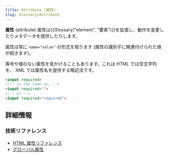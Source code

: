 ```yaml
---
title: Attribute (属性)
slug: Glossary/Attribute
---
```


**属性** (attribute) 属性は{{Glossary("element", "要素")}}を拡張し、動作を変更したりメタデータを提供したりします。

属性は常に `name="value"` の形式を取ります (属性の識別子に関連付けられた値が続きます)。

等号や値のない属性を見かけることもあります。これは HTML では空文字列を、 XML では属性名を提供する略記法です。

```html
<input required>
<!-- is the same as… -->
<input required="">
<!-- or -->
<input required="required">
```

## 詳細情報

### 技術リファレンス

- [HTML 属性リファレンス](/ja/docs/Web/HTML/Attributes)
- [グローバル属性](/ja/docs/Web/HTML/Global_attributes)
